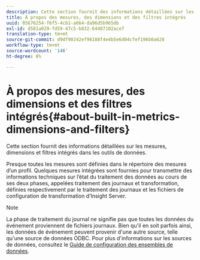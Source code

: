 ```yaml
---
description: Cette section fournit des informations détaillées sur les mesures, dimensions et filtres intégrés dans les outils de données.
title: À propos des mesures, des dimensions et des filtres intégrés
uuid: 05676254-f6f5-4cb1-a664-da96d5b965db
exl-id: d581a029-fd59-47c5-b832-64407102ace7
translation-type: tm+mt
source-git-commit: d9df90242ef96188f4e4b5e6d04cfef196b0a628
workflow-type: tm+mt
source-wordcount: '146'
ht-degree: 8%

---
```


# À propos des mesures, des dimensions et des filtres intégrés{#about-built-in-metrics-dimensions-and-filters}

Cette section fournit des informations détaillées sur les mesures, dimensions et filtres intégrés dans les outils de données.

Presque toutes les mesures sont définies dans le répertoire des mesures d’un profil. Quelques mesures intégrées sont fournies pour transmettre des informations techniques sur l’état du traitement des données au cours de ses deux phases, appelées traitement des journaux et transformation, définies respectivement par le traitement des journaux et les fichiers de configuration de transformation d’Insight Server.

>[!NOTE]
>
>La phase de traitement du journal ne signifie pas que toutes les données du événement proviennent de fichiers journaux. Bien qu&#39;il en soit parfois ainsi, les données de événement peuvent provenir d&#39;une autre source, telle qu&#39;une source de données ODBC. Pour plus d&#39;informations sur les sources de données, consultez le [Guide de configuration des ensembles de données](https://docs.adobe.com/content/help/en/data-workbench/using/dataset/c-dataset-constr.html).
